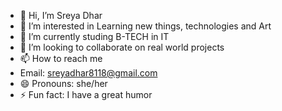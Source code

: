 - 👋 Hi, I’m Sreya Dhar
- 👀 I’m interested in Learning new things, technologies and Art
- 🌱 I’m currently studing B-TECH in IT 
- 💞️ I’m looking to collaborate on real world projects 
- 📫 How to reach me
- Email: sreyadhar8118@gmail.com
- 😄 Pronouns: she/her
- ⚡ Fun fact: I have a great humor 

<!---
Venessadvn/Venessadvn is a ✨ special ✨ repository because its `README.md` (this file) appears on your GitHub profile.
You can click the Preview link to take a look at your changes.
--->
